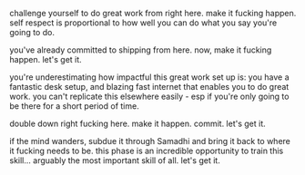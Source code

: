 challenge yourself to do great work from right here. 
make it fucking happen.
self respect is proportional to how well you can do what you say you're going to do.

you've already committed to shipping from here.
now, make it fucking happen. let's get it.

you're underestimating how impactful this great work set up is: you have a fantastic desk setup, and blazing fast internet that enables you to do great work. you can't replicate this elsewhere easily - esp if you're only going to be there for a short period of time.

double down right fucking here. make it happen. commit. let's get it.

if the mind wanders, subdue it through Samadhi and bring it back to where it fucking needs to be. this phase is an incredible opportunity to train this skill... arguably the most important skill of all. let's get it.